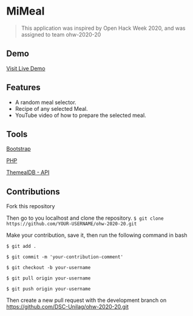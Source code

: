 # MiMeal

>This application  was inspired by Open Hack Week 2020, and was assigned to team ohw-2020-20

## Demo
[Visit Live Demo](http://mimeal.viddateck.com.ng)

## Features
* A random meal selector.
* Recipe of any selected Meal. 
* YouTube video of how to prepare the selected meal. 

## Tools
[Bootstrap](https://getbootstrap.com/)

[PHP](https://www.php.net/)

[ThemealDB - API](https://www.themealdb.com/api.php)

## Contributions
Fork this repository 

Then go to you localhost and clone the repository. 
`$ git clone https://github.com/YOUR-USERNAME/ohw-2020-20.git`

Make your contribution, save it, then run the following  command in bash

`$ git add .`

`$ git commit -m 'your-contribution-comment'`

`$ git checkout -b your-username`

`$ git pull origin your-username`

`$ git push origin your-username`

Then create a new pull request with the development branch on https://github.com/DSC-Unilag/ohw-2020-20.git
